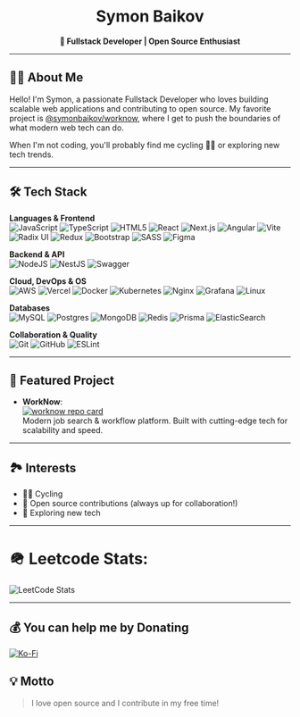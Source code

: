 <!-- Hi there 👋 Welcome to my GitHub! -->

<h1 align="center">Symon Baikov</h1>
<p align="center">
  <b>🚀 Fullstack Developer | Open Source Enthusiast</b>
</p>

---

## 👨‍💻 About Me

Hello! I'm Symon, a passionate Fullstack Developer who loves building scalable web applications and contributing to open source. My favorite project is <a href="https://github.com/symonbaikov/worknow">@symonbaikov/worknow</a>, where I get to push the boundaries of what modern web tech can do.

When I'm not coding, you'll probably find me cycling 🚴‍♂️ or exploring new tech trends.

---
## 🛠️ Tech Stack

**Languages & Frontend**  
![JavaScript](https://img.shields.io/badge/javascript-%23323330.svg?style=for-the-badge&logo=javascript&logoColor=%23F7DF1E)
![TypeScript](https://img.shields.io/badge/typescript-%23007ACC.svg?style=for-the-badge&logo=typescript&logoColor=white)
![HTML5](https://img.shields.io/badge/html5-%23E34F26.svg?style=for-the-badge&logo=html5&logoColor=white)
![React](https://img.shields.io/badge/react-%2320232a.svg?style=for-the-badge&logo=react&logoColor=%2361DAFB)
![Next.js](https://img.shields.io/badge/next.js-%23000000.svg?style=for-the-badge&logo=nextdotjs&logoColor=white)
![Angular](https://img.shields.io/badge/angular-%23DD0031.svg?style=for-the-badge&logo=angular&logoColor=white)
![Vite](https://img.shields.io/badge/vite-%23646CFF.svg?style=for-the-badge&logo=vite&logoColor=white)
![Radix UI](https://img.shields.io/badge/radix%20ui-161618.svg?style=for-the-badge&logo=radix-ui&logoColor=white)
![Redux](https://img.shields.io/badge/redux-%23593d88.svg?style=for-the-badge&logo=redux&logoColor=white)
![Bootstrap](https://img.shields.io/badge/bootstrap-%238511FA.svg?style=for-the-badge&logo=bootstrap&logoColor=white)
![SASS](https://img.shields.io/badge/SASS-hotpink.svg?style=for-the-badge&logo=SASS&logoColor=white)
![Figma](https://img.shields.io/badge/figma-%23F24E1E.svg?style=for-the-badge&logo=figma&logoColor=white)

**Backend & API**  
![NodeJS](https://img.shields.io/badge/node.js-6DA55F?style=for-the-badge&logo=node.js&logoColor=white)
![NestJS](https://img.shields.io/badge/nestjs-%23E0234E.svg?style=for-the-badge&logo=nestjs&logoColor=white)
![Swagger](https://img.shields.io/badge/-Swagger-%23Clojure?style=for-the-badge&logo=swagger&logoColor=white)

**Cloud, DevOps & OS**  
![AWS](https://img.shields.io/badge/AWS-%23FF9900.svg?style=for-the-badge&logo=amazon-aws&logoColor=white)
![Vercel](https://img.shields.io/badge/vercel-%23000000.svg?style=for-the-badge&logo=vercel&logoColor=white)
![Docker](https://img.shields.io/badge/docker-%230db7ed.svg?style=for-the-badge&logo=docker&logoColor=white)
![Kubernetes](https://img.shields.io/badge/kubernetes-%23326ce5.svg?style=for-the-badge&logo=kubernetes&logoColor=white)
![Nginx](https://img.shields.io/badge/nginx-%23009639.svg?style=for-the-badge&logo=nginx&logoColor=white)
![Grafana](https://img.shields.io/badge/grafana-%23F46800.svg?style=for-the-badge&logo=grafana&logoColor=white)
![Linux](https://img.shields.io/badge/Linux-%23FCC624.svg?style=for-the-badge&logo=linux&logoColor=black)

**Databases**  
![MySQL](https://img.shields.io/badge/mysql-4479A1.svg?style=for-the-badge&logo=mysql&logoColor=white)
![Postgres](https://img.shields.io/badge/postgres-%23316192.svg?style=for-the-badge&logo=postgresql&logoColor=white)
![MongoDB](https://img.shields.io/badge/MongoDB-%234ea94b.svg?style=for-the-badge&logo=mongodb&logoColor=white)
![Redis](https://img.shields.io/badge/redis-%23DD0031.svg?style=for-the-badge&logo=redis&logoColor=white)
![Prisma](https://img.shields.io/badge/Prisma-3982CE?style=for-the-badge&logo=Prisma&logoColor=white)
![ElasticSearch](https://img.shields.io/badge/-ElasticSearch-005571?style=for-the-badge&logo=elasticsearch)

**Collaboration & Quality**  
![Git](https://img.shields.io/badge/git-%23F05033.svg?style=for-the-badge&logo=git&logoColor=white)
![GitHub](https://img.shields.io/badge/github-%23121011.svg?style=for-the-badge&logo=github&logoColor=white)
![ESLint](https://img.shields.io/badge/ESLint-4B3263?style=for-the-badge&logo=eslint&logoColor=white)

---
## 🌟 Featured Project

- <b>WorkNow</b>:  
  <a href="https://github.com/symonbaikov/worknow">
    <img src="https://github-readme-stats.vercel.app/api/pin/?username=symonbaikov&repo=worknow" alt="worknow repo card"/>
  </a>
  <br>
  Modern job search & workflow platform. Built with cutting-edge tech for scalability and speed.

---

## 🏞️ Interests

- 🚴‍♂️ Cycling
- 💬 Open source contributions (always up for collaboration!)
- 🔬 Exploring new tech

---

# 🪖 Leetcode Stats:
![LeetCode Stats](https://leetcard.jacoblin.cool/symonbaikov?theme=dark&font=Averia%20Sans%20Libre)

---

  ## 💰 You can help me by Donating
  [![Ko-Fi](https://img.shields.io/badge/Ko--fi-F16061?style=for-the-badge&logo=ko-fi&logoColor=white)](https://ko-fi.com/symonbaikov) 


## 💡 Motto

> I love open source and I contribute in my free time!


<!--
📈 GitHub Stats (optional, uncomment if you want!)
<p align="center">
  <img src="https://github-readme-stats.vercel.app/api?username=symonbaikov&show_icons=true&theme=radical" alt="Symon's stats" />
</p>
-->
